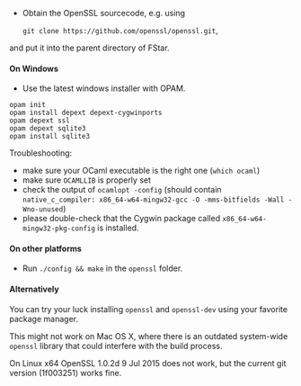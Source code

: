 * Obtain the OpenSSL sourcecode, e.g. using

  `git clone https://github.com/openssl/openssl.git`,

and put it into the parent directory of FStar.

#### On Windows

* Use the latest windows installer with OPAM.

```
opam init
opam install depext depext-cygwinports
opam depext ssl
opam depext sqlite3
opam install sqlite3
```

Troubleshooting:
- make sure your OCaml executable is the right one (`which ocaml`)
- make sure `OCAMLLIB` is properly set
- check the output of `ocamlopt -config` (should contain
  `native_c_compiler: x86_64-w64-mingw32-gcc -O -mms-bitfields -Wall -Wno-unused`)
- please double-check that the Cygwin package called
  `x86_64-w64-mingw32-pkg-config` is installed.

#### On other platforms

* Run `./config && make` in the `openssl` folder.

#### Alternatively

You can try your luck installing `openssl` and `openssl-dev` using
your favorite package manager.

This might not work on Mac OS X, where there is an outdated
system-wide `openssl` library that could interfere with the build process.

On Linux x64 OpenSSL 1.0.2d 9 Jul 2015 does not work, but the current
git version (1f003251) works fine.
